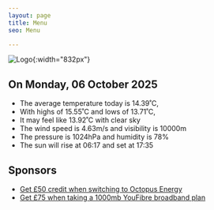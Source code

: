```yaml
---
layout: page
title: Menu
seo: Menu

---
```


![Logo](/images/logo.jpg){:width="832px"}

<!-- weather_marker starts -->
## On Monday, 06 October 2025

- The average temperature today is 14.39˚C,
- With highs of 15.55˚C and lows of 13.71˚C,
- It may feel like 13.92˚C with clear sky
- The wind speed is 4.63m/s and visibility is 10000m
- The pressure is 1024hPa and humidity is 78%
- The sun will rise at 06:17 and set at 17:35

<!-- weather_marker ends -->

## Sponsors

- [Get £50 credit when switching to Octopus Energy](https://bit.ly/3oD1nnS)
- [Get £75 when taking a 1000mb YouFibre broadband plan](https://aklam.io/91zWhU?)
